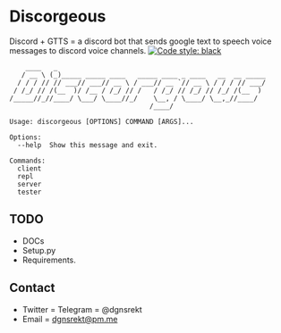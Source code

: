 # Discorgeous
Discord + GTTS = a discord bot that sends google text to speech voice messages to discord voice channels.
[![Code style: black](https://img.shields.io/badge/code%20style-black-000000.svg)](https://github.com/ambv/black)
```
    ____   _
   / __ \ (_)_____ _____ ____   _____ ____ _ ____   __  __ _____
  / / / // // ___// ___// __ \ / ___// __ `// __ \ / / / // ___/
 / /_/ // /(__  )/ /__ / /_/ // /   / /_/ // /_/ // /_/ /(__  )
/_____//_//____/ \___/ \____//_/    \__, / \____/ \__,_//____/
                                   /____/

Usage: discorgeous [OPTIONS] COMMAND [ARGS]...

Options:
  --help  Show this message and exit.

Commands:
  client
  repl
  server
  tester
```

## TODO
* DOCs
* Setup.py
* Requirements.

## Contact
* Twitter = Telegram = @dgnsrekt
* Email = dgnsrekt@pm.me
